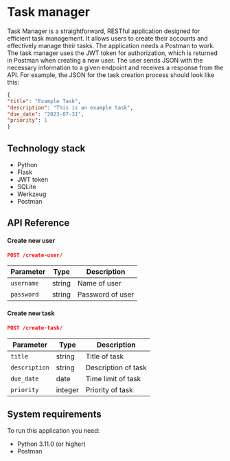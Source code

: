 # Task manager
Task Manager is a straightforward, RESTful application designed for efficient task management. It allows users to create their accounts and effectively manage their tasks.
The application needs a Postman to work. The task manager uses the JWT token for authorization, which is returned in Postman when creating a new user. The user sends JSON with the necessary information to a given endpoint and receives a response from the API. 
For example, the JSON for the task creation process should look like this:

  ```json
{
  "title": "Example Task",
  "description": "This is an example task",
  "due_date": "2023-07-31",
  "priority": 1
}
```

## Technology stack
- Python
- Flask
- JWT token
- SQLite
- Werkzeug
- Postman


## API Reference

#### Create new user

  ```json
POST /create-user/
```

| Parameter | Type | Description
| --- | --- | --- | 
| `username` | string | Name of user  |
| `password` | string | Password of user |

#### Create new task

  ```json
POST /create-task/
```

| Parameter | Type | Description
| --- | --- | --- | 
| `title` | string | Title of task |
| `description` | string | Description of task |
| `due_date` | date | Time limit of task |
| `priority` | integer | Priority of task |

## System requirements
To run this application you need:
* Python 3.11.0 (or higher)
* Postman
